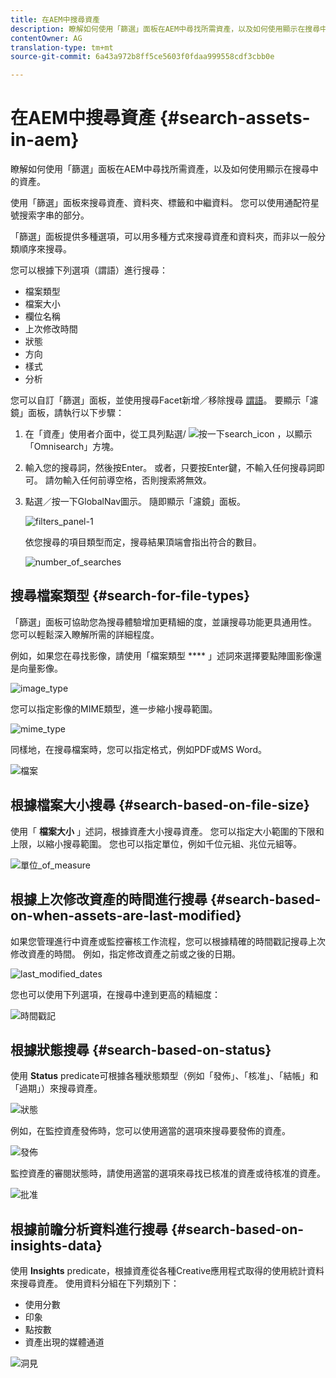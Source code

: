 ```yaml
---
title: 在AEM中搜尋資產
description: 瞭解如何使用「篩選」面板在AEM中尋找所需資產，以及如何使用顯示在搜尋中的資產。
contentOwner: AG
translation-type: tm+mt
source-git-commit: 6a43a972b8ff5ce5603f0fdaa999558cdf3cbb0e

---
```



# 在AEM中搜尋資產 {#search-assets-in-aem}

瞭解如何使用「篩選」面板在AEM中尋找所需資產，以及如何使用顯示在搜尋中的資產。

使用「篩選」面板來搜尋資產、資料夾、標籤和中繼資料。 您可以使用通配符星號搜索字串的部分。

「篩選」面板提供多種選項，可以用多種方式來搜尋資產和資料夾，而非以一般分類順序來搜尋。

您可以根據下列選項（謂語）進行搜尋：

* 檔案類型
* 檔案大小
* 欄位名稱
* 上次修改時間
* 狀態
* 方向
* 樣式
* 分析

<!-- TBD keystroke 65 article and port applicable changes here. This content goes. -->

您可以自訂「篩選」面板，並使用搜尋Facet新增／移除搜尋 [謂語](search-facets.md)。 要顯示「濾鏡」面板，請執行以下步驟：

1. 在「資產」使用者介面中，從工具列點選/ ![按一下search_icon](assets/search_icon.png) ，以顯示「Omnisearch」方塊。
1. 輸入您的搜尋詞，然後按Enter。 或者，只要按Enter鍵，不輸入任何搜尋詞即可。 請勿輸入任何前導空格，否則搜索將無效。

1. 點選／按一下GlobalNav圖示。 隨即顯示「濾鏡」面板。

   ![filters_panel-1](assets/filters_panel-1.png)

   依您搜尋的項目類型而定，搜尋結果頂端會指出符合的數目。

   ![number_of_searches](assets/number_of_searches.png)

## 搜尋檔案類型 {#search-for-file-types}

「篩選」面板可協助您為搜尋體驗增加更精細的度，並讓搜尋功能更具通用性。 您可以輕鬆深入瞭解所需的詳細程度。

例如，如果您在尋找影像，請使用「檔案類型 **** 」述詞來選擇要點陣圖影像還是向量影像。

![image_type](assets/image_type.png)

您可以指定影像的MIME類型，進一步縮小搜尋範圍。

![mime_type](assets/mime_type.png)

同樣地，在搜尋檔案時，您可以指定格式，例如PDF或MS Word。

![檔案](assets/documents.png)

## 根據檔案大小搜尋 {#search-based-on-file-size}

使用「 **檔案大小** 」述詞，根據資產大小搜尋資產。 您可以指定大小範圍的下限和上限，以縮小搜尋範圍。 您也可以指定單位，例如千位元組、兆位元組等。

![單位_of_measure](assets/unit_of_measure.png)

## 根據上次修改資產的時間進行搜尋 {#search-based-on-when-assets-are-last-modified}

如果您管理進行中資產或監控審核工作流程，您可以根據精確的時間戳記搜尋上次修改資產的時間。 例如，指定修改資產之前或之後的日期。

![last_modified_dates](assets/last_modified_dates.png)

您也可以使用下列選項，在搜尋中達到更高的精細度：

![時間戳記](assets/timestamp.png)

## 根據狀態搜尋 {#search-based-on-status}

使用 **Status** predicate可根據各種狀態類型（例如「發佈」、「核准」、「結帳」和「過期」）來搜尋資產。

![狀態](assets/status.png)

例如，在監控資產發佈時，您可以使用適當的選項來搜尋要發佈的資產。

![發佈](assets/publish.png)

監控資產的審閱狀態時，請使用適當的選項來尋找已核准的資產或待核准的資產。

![批准](assets/approval.png)

## 根據前瞻分析資料進行搜尋 {#search-based-on-insights-data}

使用 **Insights** predicate，根據資產從各種Creative應用程式取得的使用統計資料來搜尋資產。 使用資料分組在下列類別下：

* 使用分數
* 印象
* 點按數
* 資產出現的媒體通道

![洞見](assets/insights.png)
